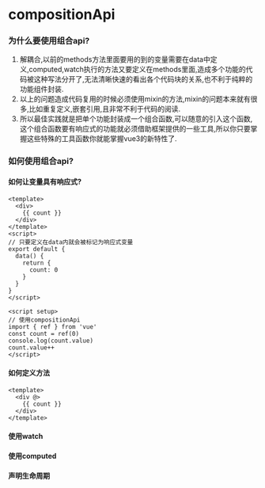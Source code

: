 
# compositionApi

### 为什么要使用组合api?

  1. 解耦合,以前的methods方法里面要用的到的变量需要在data中定义,computed,watch执行的方法又要定义在methods里面,造成多个功能的代码被这种写法分开了,无法清晰快速的看出各个代码块的关系,也不利于纯粹的功能组件封装.
  2. 以上的问题造成代码复用的时候必须使用mixin的方法,mixin的问题本来就有很多,比如重复定义,嵌套引用,且非常不利于代码的阅读.
  3. 所以最佳实践就是把单个功能封装成一个组合函数,可以随意的引入这个函数,这个组合函数要有响应式的功能就必须借助框架提供的一些工具,所以你只要掌握这些特殊的工具函数你就能掌握vue3的新特性了.

### 如何使用组合api?

#### 如何让变量具有响应式?

    <template>
      <div>
        {{ count }}
      </div>
    </template>
    <script>
    // 只要定义在data内就会被标记为响应式变量
    export default {
      data() {
        return {
          count: 0
        }
      }
    }
    </script>

    <script setup>
    // 使用compositionApi
    import { ref } from 'vue'
    const count = ref(0)
    console.log(count.value)
    count.value++
    </script>

#### 如何定义方法

    <template>
      <div @>
        {{ count }}
      </div>
    </template>

#### 使用watch

#### 使用computed

#### 声明生命周期

